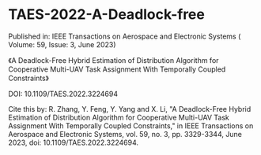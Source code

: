 # TAES-2022-A-Deadlock-free
Published in: IEEE Transactions on Aerospace and Electronic Systems ( Volume: 59, Issue: 3, June 2023) 

《A Deadlock-Free Hybrid Estimation of Distribution Algorithm for Cooperative Multi-UAV Task Assignment With Temporally Coupled Constraints》

DOI: 10.1109/TAES.2022.3224694

Cite this by:
R. Zhang, Y. Feng, Y. Yang and X. Li, "A Deadlock-Free Hybrid Estimation of Distribution Algorithm for Cooperative Multi-UAV Task Assignment With Temporally Coupled Constraints," in IEEE Transactions on Aerospace and Electronic Systems, vol. 59, no. 3, pp. 3329-3344, June 2023, doi: 10.1109/TAES.2022.3224694.
